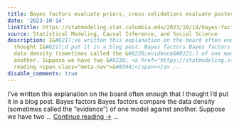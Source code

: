 ```yaml
---
title: Bayes factors evaluate priors, cross validations evaluate posteriors
date: '2023-10-14'
linkTitle: https://statmodeling.stat.columbia.edu/2023/10/14/bayes-factors-prior-cross-validation-posterior/
source: Statistical Modeling, Causal Inference, and Social Science
description: I&#8217;ve written this explanation on the board often enough that I
  thought I&#8217;d put it in a blog post. Bayes factors Bayes factors compare the
  data density (sometimes called the &#8220;evidence&#8221;) of one model against
  another. Suppose we have two &#8230; <a href="https://statmodeling.stat.columbia.edu/2023/10/14/bayes-factors-prior-cross-validation-posterior/">Continue
  reading <span class="meta-nav">&#8594;</span></a> ...
disable_comments: true
---
```

I&#8217;ve written this explanation on the board often enough that I thought I&#8217;d put it in a blog post. Bayes factors Bayes factors compare the data density (sometimes called the &#8220;evidence&#8221;) of one model against another. Suppose we have two &#8230; <a href="https://statmodeling.stat.columbia.edu/2023/10/14/bayes-factors-prior-cross-validation-posterior/">Continue reading <span class="meta-nav">&#8594;</span></a> ...